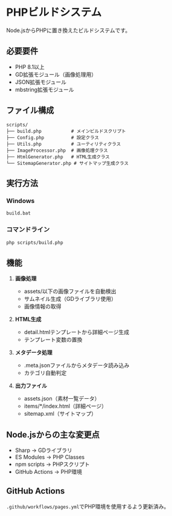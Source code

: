 # PHPビルドシステム

Node.jsからPHPに置き換えたビルドシステムです。

## 必要要件

- PHP 8.1以上
- GD拡張モジュール（画像処理用）
- JSON拡張モジュール
- mbstring拡張モジュール

## ファイル構成

```
scripts/
├── build.php           # メインビルドスクリプト
├── Config.php          # 設定クラス
├── Utils.php           # ユーティリティクラス
├── ImageProcessor.php  # 画像処理クラス
├── HtmlGenerator.php   # HTML生成クラス
└── SitemapGenerator.php # サイトマップ生成クラス
```

## 実行方法

### Windows
```batch
build.bat
```

### コマンドライン
```bash
php scripts/build.php
```

## 機能

1. **画像処理**
   - assets/以下の画像ファイルを自動検出
   - サムネイル生成（GDライブラリ使用）
   - 画像情報の取得

2. **HTML生成**
   - detail.htmlテンプレートから詳細ページ生成
   - テンプレート変数の置換

3. **メタデータ処理**
   - .meta.jsonファイルからメタデータ読み込み
   - カテゴリ自動判定

4. **出力ファイル**
   - assets.json（素材一覧データ）
   - items/*/index.html（詳細ページ）
   - sitemap.xml（サイトマップ）

## Node.jsからの主な変更点

- Sharp → GDライブラリ
- ES Modules → PHP Classes
- npm scripts → PHPスクリプト
- GitHub Actions → PHP環境

## GitHub Actions

`.github/workflows/pages.yml`でPHP環境を使用するよう更新済み。
